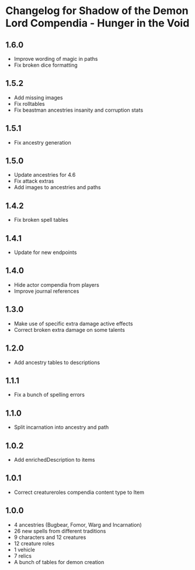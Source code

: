 # Changelog for Shadow of the Demon Lord Compendia - Hunger in the Void

## 1.6.0

- Improve wording of magic in paths
- Fix broken dice formatting

## 1.5.2

- Add missing images
- Fix rolltables
- Fix beastman ancestries insanity and corruption stats

## 1.5.1

- Fix ancestry generation

## 1.5.0

- Update ancestries for 4.6
- Fix attack extras
- Add images to ancestries and paths

## 1.4.2

- Fix broken spell tables

## 1.4.1

- Update for new endpoints

## 1.4.0

- Hide actor compendia from players
- Improve journal references

## 1.3.0

- Make use of specific extra damage active effects
- Correct broken extra damage on some talents

## 1.2.0

- Add ancestry tables to descriptions

## 1.1.1

- Fix a bunch of spelling errors

## 1.1.0

- Split incarnation into ancestry and path

## 1.0.2

- Add enrichedDescription to items

## 1.0.1

- Correct creatureroles compendia content type to Item

## 1.0.0

- 4 ancestries (Bugbear, Fomor, Warg and Incarnation)
- 26 new spells from different traditions
- 9 characters and 12 creatures
- 12 creature roles
- 1 vehicle
- 7 relics
- A bunch of tables for demon creation
